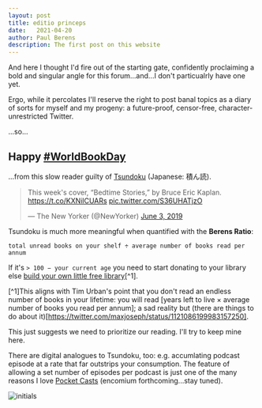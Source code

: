 ```yaml
---
layout: post
title: editio princeps
date:	2021-04-20
author:	Paul Berens
description: The first post on this website
---
```


And here I thought I'd fire out of the starting gate, confidently proclaiming a bold and singular angle for this forum...and...I don't particualrly have one yet.

Ergo, while it percolates I'll reserve the right to post banal topics as a diary of sorts for myself and my progeny: a future-proof, censor-free, character-unrestricted Twitter.

...so...

## Happy [#WorldBookDay](https://twitter.com/hashtag/WorldBookDay)

...from this slow reader guilty of [Tsundoku](https://www.google.com/search?q=Tsundoku) (Japanese: 積ん読).

<blockquote class="twitter-tweet"><p lang="en" dir="ltr">This week&#39;s cover, “Bedtime Stories,” by Bruce Eric Kaplan. <a href="https://t.co/KXNilCUARs">https://t.co/KXNilCUARs</a> <a href="https://t.co/S36UHATjzO">pic.twitter.com/S36UHATjzO</a></p>&mdash; The New Yorker (@NewYorker) <a href="https://twitter.com/NewYorker/status/1135516514910711809?ref_src=twsrc%5Etfw">June 3, 2019</a></blockquote> <script async src="https://platform.twitter.com/widgets.js" charset="utf-8"></script>

Tsundoku is much more meaningful when quantified with the **Berens Ratio**:

`total unread books on your shelf ÷ average number of books read per annum`

If it's `> 100 − your current age` you need to start donating to your library else [build your own little free library](https://littlefreelibrary.org)[^1].

[^1]This aligns with Tim Urban's point that you don't read an endless number of books in your lifetime: you will read [years left to live × average number of books you read per annum]; a sad reality but (there are things to do about it)[https://twitter.com/maxjoseph/status/1121086199983157250].

This just suggests we need to prioritize our reading. I'll try to keep mine here.

There are digital analogues to Tsundoku, too: e.g. accumlating podcast episode at a rate that far outstrips your consumption. The feature of allowing a set number of episodes per podcast is just one of the many reasons I love [Pocket Casts](https://www.pocketcasts.com/) (encomium forthcoming...stay tuned).

![initials](/assets/images/pmb.initials.png)
